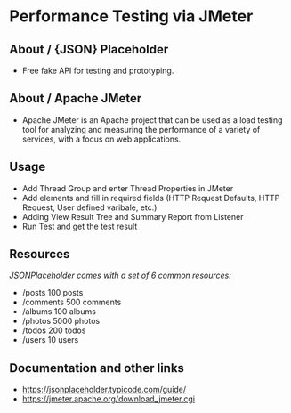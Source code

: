 # Performance Testing via JMeter
## About / {JSON} Placeholder

* Free fake API for testing and prototyping.

## About / Apache JMeter

* Apache JMeter is an Apache project that can be used as a load testing tool for analyzing and measuring the performance of a variety of services, with a focus on web applications.


## Usage

* Add Thread Group and enter Thread Properties in JMeter
* Add elements and fill in required fields (HTTP Request Defaults, HTTP Request, User defined varibale, etc.)
* Adding View Result Tree and Summary Report from Listener
* Run Test and get the test result

## Resources

*JSONPlaceholder comes with a set of 6 common resources:*

* /posts	100 posts
* /comments	500 comments
* /albums	100 albums
* /photos	5000 photos
* /todos	200 todos
* /users	10 users

## Documentation and other links

* https://jsonplaceholder.typicode.com/guide/
* https://jmeter.apache.org/download_jmeter.cgi
